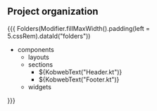 ## <span data-id="title">Project organization</span>

{{{ Folders(Modifier.fillMaxWidth().padding(left = 5.cssRem).dataId("folders"))

* components
  * layouts
  * sections
    * ${KobwebText("Header.kt")}
    * ${KobwebText("Footer.kt")}
  * widgets

}}}
